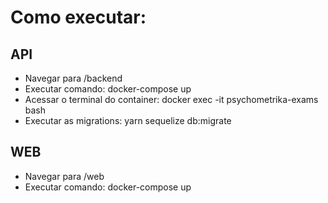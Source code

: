# Como executar:

## API

* Navegar para /backend
* Executar comando: docker-compose up
* Acessar o terminal do container: docker exec -it psychometrika-exams bash
* Executar as migrations: yarn sequelize db:migrate

## WEB

* Navegar para /web
* Executar comando: docker-compose up